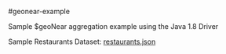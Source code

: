 #geonear-example

Sample $geoNear aggregation example using the Java 1.8 Driver

Sample Restaurants Dataset: [restaurants.json](https://raw.githubusercontent.com/mongodb/docs-assets/geospatial/restaurants.json)

